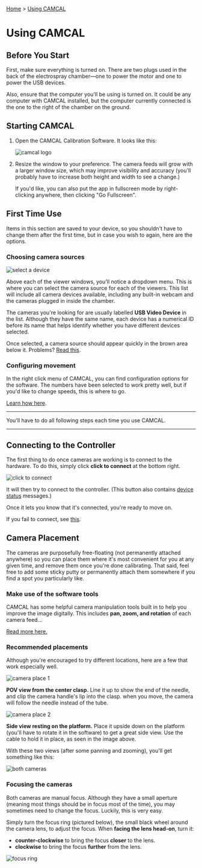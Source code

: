 [Home](./) > [Using CAMCAL](#)

# Using CAMCAL

## Before You Start

First, make sure everything is turned on. There are two plugs used in the back of the electrospray chamber&mdash;one to power the motor and one to power the USB devices.

Also, ensure that the computer you'll be using is turned on. It could be any computer with CAMCAL installed, but the computer currently connected is the one to the right of the chamber on the ground.

## Starting CAMCAL

1. Open the CAMCAL Calibration Software. It looks like this:

   ![camcal logo](img/logo.png)

1. Resize the window to your preference. The camera feeds will grow with a larger window size, which may improve visibility and accuracy (you'll probably have to increase both height and width to see a change.)

   If you'd like, you can also put the app in fullscreen mode by right-clicking anywhere, then clicking "Go Fullscreen".

## First Time Use

Items in this section are saved to your device, so you shouldn't have to change them after the first time, but in case you wish to again, here are the options.

### Choosing camera sources

![select a device](img/select-device.png)

Above each of the viewer windows, you'll notice a dropdown menu. This is where you can select the camera source for each of the viewers. This list will include all camera devices available, including any built-in webcam and the cameras plugged in inside the chamber.

The cameras you're looking for are usually labelled **USB Video Device** in the list. Although they have the same name, each device has a numerical ID before its name that helps identify whether you have different devices selected.

Once selected, a camera source should appear quickly in the brown area below it. Problems? [Read this](app#camera-problems).

### Configuring movement

In the right click menu of CAMCAL, you can find configuration options for the software. The numbers have been selected to work pretty well, but if you'd like to change speeds, this is where to go.

[Learn how here](app#configuration).

---

You'll have to do all following steps each time you use CAMCAL.

---

## Connecting to the Controller

The first thing to do once cameras are working is to connect to the hardware. To do this, simply click **click to connect** at the bottom right.

![click to connect](img/click-conn.png)

It will then try to connect to the controller. (This button also contains [device status](app#device-statuses) messages.)

Once it lets you know that it's connected, you're ready to move on.

If you fail to connect, see [this](app#motor-connection-issues).

## Camera Placement

The cameras are purposefully free-floating (not permanently attached anywhere) so you can place them where it's most convenient for you at any given time, and remove them once you're done calibrating. That said, feel free to add some sticky putty or permanently attach them somewhere if you find a spot you particularly like.

### Make use of the software tools

CAMCAL has some helpful camera manipulation tools built in to help you improve the image digitally. This includes **pan, zoom, and rotation** of each camera feed...

[Read more here.](app#the-viewer)

### Recommended placements

Although you're encouraged to try different locations, here are a few that work especially well.

![camera place 1](img/camera1.png)

**POV view from the center clasp.** Line it up to show the end of the needle, and clip the camera handle's lip into the clasp. when you move, the camera will follow the needle instead of the tube.

![camera place 2](img/camera2.png)

**Side view resting on the platform.** Place it upside down on the platform (you'll have to rotate it in the software) to get a great side view. Use the cable to hold it in place, as seen in the image above.

With these two views (after some panning and zooming), you'll get something like this:

![both cameras](img/2-cameras.png)

### Focusing the cameras

Both cameras are manual focus. Although they have a small aperture (meaning most things should be in focus most of the time), you may sometimes need to change the focus. Luckily, this is very easy.

Simply turn the focus ring (pictured below), the small black wheel around the camera lens, to adjust the focus. When **facing the lens head-on**, turn it:

- **counter-clockwise** to bring the focus **closer** to the lens.
- **clockwise** to bring the focus **further** from the lens.

![focus ring](img/focus.png)

